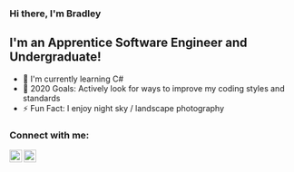 ### Hi there, I'm Bradley

## I'm an Apprentice Software Engineer and Undergraduate!
- 🌱 I'm currently learning C#
- 🥅 2020 Goals: Actively look for ways to improve my coding styles and standards
- ⚡ Fun Fact: I enjoy night sky / landscape photography

### Connect with me:
[<img align="left" alt="BradG13542 | Instagram" width="22px" src="https://cdn.jsdelivr.net/npm/simple-icons@v3/icons/instagram.svg" />][instagram]
[<img align="left" alt="BradG13542 | YouTube" width="22px" src="https://cdn.jsdelivr.net/npm/simple-icons@v3/icons/youtube.svg" />][youtube]

</br>

[youtube]: https://youtube.com/HowDoYouUseSpaceBar
[instagram]: https://instagram.com/bradg13542